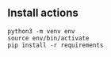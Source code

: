 ## Install actions

```
python3 -m venv env
source env/bin/activate
pip install -r requirements
```
